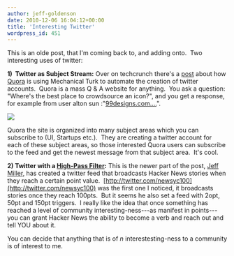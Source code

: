 ```yaml
---
author: jeff-goldenson
date: 2010-12-06 16:04:12+00:00
title: 'Interesting Twitter'
wordpress_id: 451
---
```


This is an olde post, that I'm coming back to, and adding onto.  Two interesting uses of twitter:

**1)  Twitter as Subject Stream:** Over on techcrunch there's a [post](http://techcrunch.com/2010/11/09/why-is-quora-mass-creating-twitter-accounts-on-mechanical-turk/) about how [Quora](http://www.quora.com/) is using Mechanical Turk to automate the creation of twitter accounts.  Quora is a mass  Q & A website for anything.  You ask a question: "Where's the best  place to crowdsource an icon?", and you get a response, for example from user alton  sun :"[99designs.com....](http://99designs.com/)".

[![](https://lil-blog-media.s3.amazonaws.com/2010/11/Picture-202.png)](http://techcrunch.com/2010/11/09/why-is-quora-mass-creating-twitter-accounts-on-mechanical-turk/)

Quora the site is organized into many subject areas which you can subscribe to (UI, Startups etc.).  They are creating a twitter account for each of these subject areas, so those interested Quora users can subscribe to the feed and get the newest message from that subject area.  It's cool.

**2) Twitter with a [High-Pass Filter](http://en.wikipedia.org/wiki/Highpass_filter):** This is the newer part of the post, [Jeff Miller](http://about.me/jeffmiller), has created a twitter feed that broadcasts Hacker News stories when they reach a certain point value.  [http://twitter.com/newsyc100](http://twitter.com/newsyc100) was the first one I noticed, it broadcasts stories once they reach 100pts.  But it seems he also set a feed with 2opt, 50pt and 150pt triggers.  I really like the idea that once something has reached a level of community interesting-ness---as manifest in points---you can grant Hacker News the ability to become a verb and reach out and tell YOU about it.

You can decide that anything that is of _n_ interestesting-ness to a community is of interest to me.
